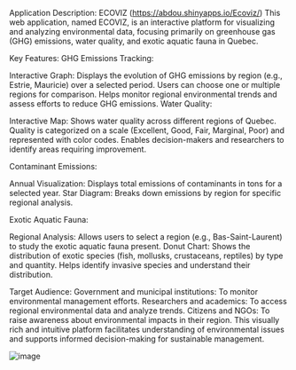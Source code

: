 Application Description: ECOVIZ  (https://abdou.shinyapps.io/Ecoviz/)
This web application, named ECOVIZ, is an interactive platform for visualizing and analyzing environmental data, focusing primarily on greenhouse gas (GHG) emissions, water quality, and exotic aquatic fauna in Quebec.

Key Features:
GHG Emissions Tracking:

Interactive Graph:
Displays the evolution of GHG emissions by region (e.g., Estrie, Mauricie) over a selected period.
Users can choose one or multiple regions for comparison.
Helps monitor regional environmental trends and assess efforts to reduce GHG emissions.
Water Quality:

Interactive Map:
Shows water quality across different regions of Quebec.
Quality is categorized on a scale (Excellent, Good, Fair, Marginal, Poor) and represented with color codes.
Enables decision-makers and researchers to identify areas requiring improvement.

Contaminant Emissions:

Annual Visualization:
Displays total emissions of contaminants in tons for a selected year.
Star Diagram:
Breaks down emissions by region for specific regional analysis.

Exotic Aquatic Fauna:

Regional Analysis:
Allows users to select a region (e.g., Bas-Saint-Laurent) to study the exotic aquatic fauna present.
Donut Chart:
Shows the distribution of exotic species (fish, mollusks, crustaceans, reptiles) by type and quantity.
Helps identify invasive species and understand their distribution.

Target Audience:
Government and municipal institutions: To monitor environmental management efforts.
Researchers and academics: To access regional environmental data and analyze trends.
Citizens and NGOs: To raise awareness about environmental impacts in their region.
This visually rich and intuitive platform facilitates understanding of environmental issues and supports informed decision-making for sustainable management.

![image](https://github.com/user-attachments/assets/976bb228-8bbc-4d86-b3c9-0e172bc5c4d9)
